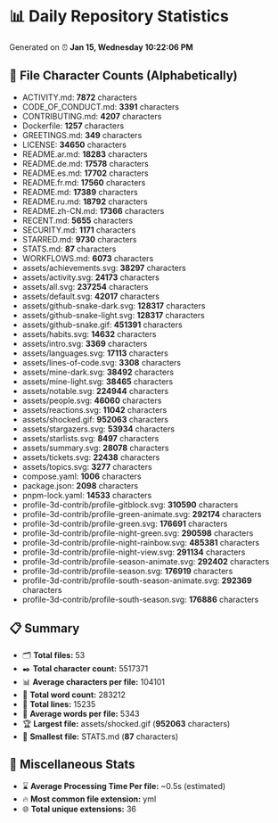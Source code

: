 # 📊 Daily Repository Statistics
Generated on ⏰ **Jan 15, Wednesday 10:22:06 PM**

## 📂 File Character Counts (Alphabetically)
- ACTIVITY.md: **7872** characters
- CODE_OF_CONDUCT.md: **3391** characters
- CONTRIBUTING.md: **4207** characters
- Dockerfile: **1257** characters
- GREETINGS.md: **349** characters
- LICENSE: **34650** characters
- README.ar.md: **18283** characters
- README.de.md: **17578** characters
- README.es.md: **17702** characters
- README.fr.md: **17560** characters
- README.md: **17389** characters
- README.ru.md: **18792** characters
- README.zh-CN.md: **17366** characters
- RECENT.md: **5655** characters
- SECURITY.md: **1171** characters
- STARRED.md: **9730** characters
- STATS.md: **87** characters
- WORKFLOWS.md: **6073** characters
- assets/achievements.svg: **38297** characters
- assets/activity.svg: **24173** characters
- assets/all.svg: **237254** characters
- assets/default.svg: **42017** characters
- assets/github-snake-dark.svg: **128317** characters
- assets/github-snake-light.svg: **128317** characters
- assets/github-snake.gif: **451391** characters
- assets/habits.svg: **14632** characters
- assets/intro.svg: **3369** characters
- assets/languages.svg: **17113** characters
- assets/lines-of-code.svg: **3308** characters
- assets/mine-dark.svg: **38492** characters
- assets/mine-light.svg: **38465** characters
- assets/notable.svg: **224944** characters
- assets/people.svg: **46060** characters
- assets/reactions.svg: **11042** characters
- assets/shocked.gif: **952063** characters
- assets/stargazers.svg: **53934** characters
- assets/starlists.svg: **8497** characters
- assets/summary.svg: **28078** characters
- assets/tickets.svg: **22438** characters
- assets/topics.svg: **3277** characters
- compose.yaml: **1006** characters
- package.json: **2098** characters
- pnpm-lock.yaml: **14533** characters
- profile-3d-contrib/profile-gitblock.svg: **310590** characters
- profile-3d-contrib/profile-green-animate.svg: **292174** characters
- profile-3d-contrib/profile-green.svg: **176691** characters
- profile-3d-contrib/profile-night-green.svg: **290598** characters
- profile-3d-contrib/profile-night-rainbow.svg: **485381** characters
- profile-3d-contrib/profile-night-view.svg: **291134** characters
- profile-3d-contrib/profile-season-animate.svg: **292402** characters
- profile-3d-contrib/profile-season.svg: **176919** characters
- profile-3d-contrib/profile-south-season-animate.svg: **292369** characters
- profile-3d-contrib/profile-south-season.svg: **176886** characters

## 📋 Summary
- 🗂️ **Total files:** 53
- ✒️ **Total character count:** 5517371
- 📊 **Average characters per file:** 104101
- 📝 **Total word count:** 283212
- 🧾 **Total lines:** 15235
- 📐 **Average words per file:** 5343
- 🏆 **Largest file:** assets/shocked.gif (**952063** characters)
- 🥉 **Smallest file:** STATS.md (**87** characters)

## 🌟 Miscellaneous Stats
- ⌛ **Average Processing Time Per file:** ~0.5s (estimated)
- 🔥 **Most common file extension:** yml
- 🌐 **Total unique extensions:** 36
